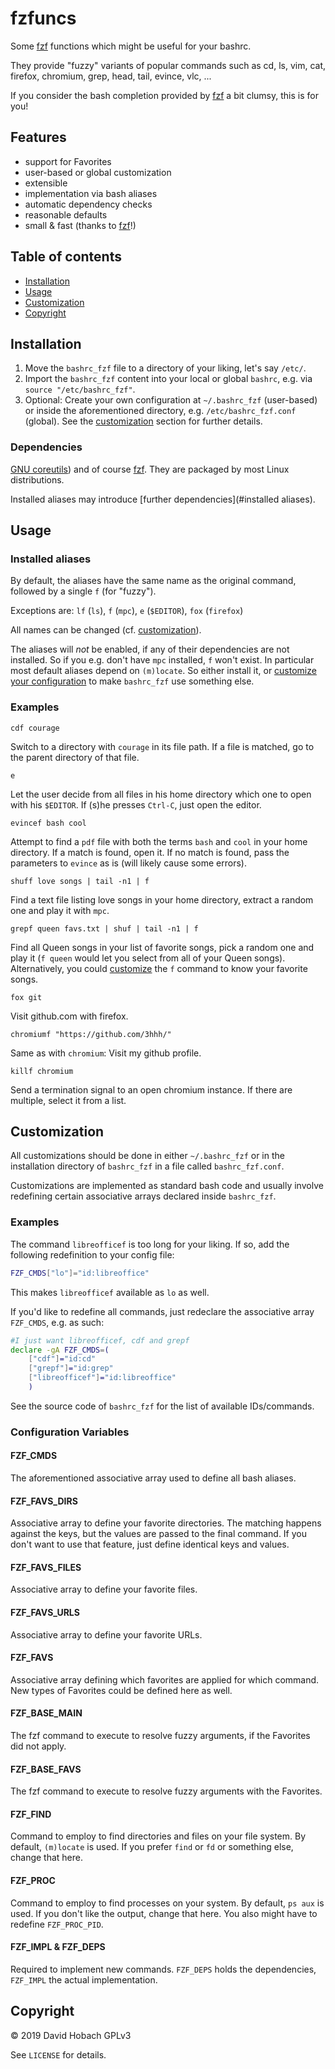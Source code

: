 # fzfuncs

Some [fzf](https://github.com/junegunn/fzf/) functions which might be useful for your bashrc.

They provide "fuzzy" variants of popular commands such as cd, ls, vim, cat, firefox, chromium, grep, head, tail, evince, vlc, ...

If you consider the bash completion provided by [fzf](https://github.com/junegunn/fzf/) a bit clumsy, this is for you!

## Features

- support for Favorites
- user-based or global customization
- extensible
- implementation via bash aliases
- automatic dependency checks
- reasonable defaults
- small & fast (thanks to [fzf](https://github.com/junegunn/fzf/)!)

## Table of contents

- [Installation](#installation)
- [Usage](#usage)
- [Customization](#customization)
- [Copyright](#copyright)

## Installation

1. Move the `bashrc_fzf` file to a directory of your liking, let's say `/etc/`.
2. Import the `bashrc_fzf` content into your local or global `bashrc`, e.g. via `source "/etc/bashrc_fzf"`.
3. Optional: Create your own configuration at `~/.bashrc_fzf` (user-based) or inside the aforementioned directory, e.g. `/etc/bashrc_fzf.conf` (global). See the [customization](#customization) section for further details.

### Dependencies

[GNU coreutils](https://www.gnu.org/software/coreutils/)) and of course [fzf](https://github.com/junegunn/fzf/). They are packaged by most Linux distributions.

Installed aliases may introduce [further dependencies](#installed aliases).

## Usage

### Installed aliases

By default, the aliases have the same name as the original command, followed by a single `f` (for "fuzzy").

Exceptions are: `lf` (`ls`), `f` (`mpc`), `e` (`$EDITOR`), `fox` (`firefox`)

All names can be changed (cf. [customization](#customization)).

The aliases will _not_ be enabled, if any of their dependencies are not installed. So if you e.g. don't have `mpc` installed, `f` won't exist. In particular most default aliases depend on `(m)locate`. So either install it, or [customize your configuration](#customization) to make `bashrc_fzf` use something else.

### Examples

```
cdf courage
```
Switch to a directory with `courage` in its file path. If a file is matched, go to the parent directory of that file.

```
e
```
Let the user decide from all files in his home directory which one to open with his `$EDITOR`. If (s)he presses `Ctrl-C`, just open the editor.

```
evincef bash cool
```
Attempt to find a `pdf` file with both the terms `bash` and `cool` in your home directory. If a match is found, open it. If no match is found, pass the parameters to `evince` as is (will likely cause some errors).

```
shuff love songs | tail -n1 | f
```
Find a text file listing love songs in your home directory, extract a random one and play it with `mpc`.

```
grepf queen favs.txt | shuf | tail -n1 | f
```
Find all Queen songs in your list of favorite songs, pick a random one and play it (`f queen` would let you select from all of your Queen songs). Alternatively, you could [customize](#customization) the `f` command to know your favorite songs.

```
fox git
```
Visit github.com with firefox.

```
chromiumf "https://github.com/3hhh/"
```
Same as with `chromium`: Visit my github profile.

```
killf chromium
```
Send a termination signal to an open chromium instance. If there are multiple, select it from a list.

## Customization

All customizations should be done in either `~/.bashrc_fzf` or in the installation directory of `bashrc_fzf` in a file called `bashrc_fzf.conf`.

Customizations are implemented as standard bash code and usually involve redefining certain associative arrays declared inside `bashrc_fzf`.

### Examples

The command `libreofficef` is too long for your liking. If so, add the following redefinition to your config file:
```bash
FZF_CMDS["lo"]="id:libreoffice"
```
This makes `libreofficef` available as `lo` as well.

If you'd like to redefine all commands, just redeclare the associative array `FZF_CMDS`, e.g. as such:
```bash
#I just want libreofficef, cdf and grepf
declare -gA FZF_CMDS=(
	["cdf"]="id:cd"
	["grepf"]="id:grep"
	["libreofficef"]="id:libreoffice"
	)
```
See the source code of `bashrc_fzf` for the list of available IDs/commands.

### Configuration Variables

#### FZF\_CMDS
The aforementioned associative array used to define all bash aliases.

#### FZF\_FAVS\_DIRS
Associative array to define your favorite directories. The matching happens against the keys, but the values are passed to the final command. If you don't want to use that feature, just define identical keys and values.

#### FZF\_FAVS\_FILES
Associative array to define your favorite files.

#### FZF\_FAVS\_URLS
Associative array to define your favorite URLs.

#### FZF\_FAVS
Associative array defining which favorites are applied for which command. New types of Favorites could be defined here as well.

#### FZF\_BASE\_MAIN
The fzf command to execute to resolve fuzzy arguments, if the Favorites did not apply.

#### FZF\_BASE\_FAVS
The fzf command to execute to resolve fuzzy arguments with the Favorites.

#### FZF\_FIND
Command to employ to find directories and files on your file system. By default, `(m)locate` is used. If you prefer `find` or `fd` or something else, change that here.

#### FZF\_PROC
Command to employ to find processes on your system. By default, `ps aux` is used. If you don't like the output, change that here. You also might have to redefine `FZF_PROC_PID`.

#### FZF\_IMPL & FZF\_DEPS
Required to implement new commands. `FZF_DEPS` holds the dependencies, `FZF_IMPL` the actual implementation.

## Copyright

© 2019 David Hobach
GPLv3

See `LICENSE` for details.
